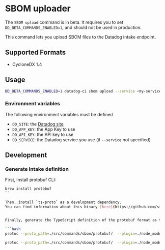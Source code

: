 # SBOM uploader

<div class="alert alert-warning">The <code>SBOM upload</code> command is in beta. It requires you to set <code>DD_BETA_COMMANDS_ENABLED=1</code>, and should not be used in production.</div>

This command lets you upload SBOM files to the Datadog intake endpoint.



## Supported Formats

 - CycloneDX 1.4

## Usage

```bash
DD_BETA_COMMANDS_ENABLED=1 datadog-ci sbom upload --service <my-service> <path/to/sbom.json>
```

### Environment variables

The following environment variables must be defined

 - `DD_SITE`: the [Datadog site](https://docs.datadoghq.com/getting_started/site/#access-the-datadog-site)
 - `DD_APP_KEY`: the App Key to use
 - `DD_API_KEY`: the API key to use
 - `DD_SERVICE`: the Datadog service you use (if `--service` not specified)

## Development

### Generate Intake definition

First, install protobuf CLI:


```bash
brew install protobuf
``

Then, install `ts-proto` as a development dependency.
You can find information about this binary [here](https://github.com/stephenh/ts-proto).


Finally, generate the TypeScript definition of the protobuf format as this.

```bash
protoc --proto_path=./src/commands/sbom/protobuf/  --plugin=./node_modules/.bin/protoc-gen-ts_proto --ts_proto_out=src/commands/sbom/protobuf/ ./src/commands/sbom/protobuf/bom-1.4.proto
```

```bash
protoc --proto_path=./src/commands/sbom/protobuf/  --plugin=./node_modules/.bin/protoc-gen-ts_proto --ts_proto_out=src/commands/sbom/protobuf/ ./src/commands/sbom/protobuf/sbom_intake.proto
```
